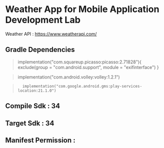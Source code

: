 # Weather App for Mobile Application Development Lab

Weather API : https://www.weatherapi.com/


## Gradle Dependencies

>	implementation("com.squareup.picasso:picasso:2.71828"){
        	exclude(group = "com.android.support", module = "exifinterface")
    	}

>	implementation("com.android.volley:volley:1.2.1")

>    	implementation("com.google.android.gms:play-services-location:21.1.0")



## Compile Sdk : 34

## Target Sdk : 34



## Manifest Permission        :

>>	<uses-permission android:name="android.permission.INTERNET" />
